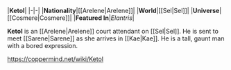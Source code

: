 |**Ketol**|
|-|-|
|**Nationality**|[[Arelene\|Arelene]]|
|**World**|[[Sel\|Sel]]|
|**Universe**|[[Cosmere\|Cosmere]]|
|**Featured In**|*Elantris*|

**Ketol** is an [[Arelene\|Arelene]] court attendant on [[Sel\|Sel]].
He is sent to meet [[Sarene\|Sarene]] as she arrives in [[Kae\|Kae]]. He is a tall, gaunt man with a bored expression.



https://coppermind.net/wiki/Ketol